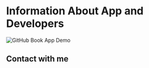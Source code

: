 # Information About App and Developers


![GitHub Book App Demo](https://github.com/user-attachments/assets/fc023d74-4b5c-40a5-bfd2-27145d5df744)


## Contact with me
